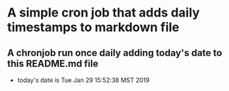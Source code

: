 A simple cron job that adds daily timestamps to markdown file
============================================================
## A chronjob run once daily adding today's date to this README.md file
* today's date is Tue Jan 29 15:52:38 MST 2019
